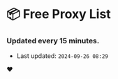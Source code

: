 # :package: Free Proxy List
### Updated every 15 minutes.

- Last updated: `2024-09-26 08:29`

:heart:
